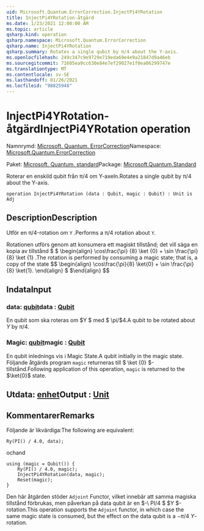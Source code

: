 ```yaml
---
uid: Microsoft.Quantum.ErrorCorrection.InjectPi4YRotation
title: InjectPi4YRotation-åtgärd
ms.date: 1/23/2021 12:00:00 AM
ms.topic: article
qsharp.kind: operation
qsharp.namespace: Microsoft.Quantum.ErrorCorrection
qsharp.name: InjectPi4YRotation
qsharp.summary: Rotates a single qubit by π/4 about the Y-axis.
ms.openlocfilehash: 249c347c9e9729e719eda69e4e9a21847d9a46eb
ms.sourcegitcommit: 71605ea9cc630e84e7ef29027e1f0ea06299747e
ms.translationtype: MT
ms.contentlocale: sv-SE
ms.lasthandoff: 01/26/2021
ms.locfileid: "98825948"
---
```

# <a name="injectpi4yrotation-operation"></a><span data-ttu-id="648a7-102">InjectPi4YRotation-åtgärd</span><span class="sxs-lookup"><span data-stu-id="648a7-102">InjectPi4YRotation operation</span></span>

<span data-ttu-id="648a7-103">Namnrymd: [Microsoft. Quantum. ErrorCorrection](xref:Microsoft.Quantum.ErrorCorrection)</span><span class="sxs-lookup"><span data-stu-id="648a7-103">Namespace: [Microsoft.Quantum.ErrorCorrection](xref:Microsoft.Quantum.ErrorCorrection)</span></span>

<span data-ttu-id="648a7-104">Paket: [Microsoft. Quantum. standard](https://nuget.org/packages/Microsoft.Quantum.Standard)</span><span class="sxs-lookup"><span data-stu-id="648a7-104">Package: [Microsoft.Quantum.Standard](https://nuget.org/packages/Microsoft.Quantum.Standard)</span></span>


<span data-ttu-id="648a7-105">Roterar en enskild qubit från π/4 om Y-axeln.</span><span class="sxs-lookup"><span data-stu-id="648a7-105">Rotates a single qubit by π/4 about the Y-axis.</span></span>

```qsharp
operation InjectPi4YRotation (data : Qubit, magic : Qubit) : Unit is Adj
```


## <a name="description"></a><span data-ttu-id="648a7-106">Description</span><span class="sxs-lookup"><span data-stu-id="648a7-106">Description</span></span>

<span data-ttu-id="648a7-107">Utför en π/4-rotation om `Y` .</span><span class="sxs-lookup"><span data-stu-id="648a7-107">Performs a π/4 rotation about `Y`.</span></span>

<span data-ttu-id="648a7-108">Rotationen utförs genom att konsumera ett magiskt tillstånd; det vill säga en kopia av tillstånd $ $ \begin{align} \cos\frac{\pi} {8} \ket {0} + \sin \frac{\pi} {8} \ket {1} .</span><span class="sxs-lookup"><span data-stu-id="648a7-108">The rotation is performed by consuming a magic state; that is, a copy of the state $$ \begin{align} \cos\frac{\pi}{8} \ket{0} + \sin \frac{\pi}{8} \ket{1}.</span></span>
<span data-ttu-id="648a7-109">\end{align} $ $</span><span class="sxs-lookup"><span data-stu-id="648a7-109">\end{align} $$</span></span>

## <a name="input"></a><span data-ttu-id="648a7-110">Indata</span><span class="sxs-lookup"><span data-stu-id="648a7-110">Input</span></span>

### <a name="data--qubit"></a><span data-ttu-id="648a7-111">data: [qubit](xref:microsoft.quantum.lang-ref.qubit)</span><span class="sxs-lookup"><span data-stu-id="648a7-111">data : [Qubit](xref:microsoft.quantum.lang-ref.qubit)</span></span>

<span data-ttu-id="648a7-112">En qubit som ska roteras om $Y $ med $ \pi/$4.</span><span class="sxs-lookup"><span data-stu-id="648a7-112">A qubit to be rotated about $Y$ by $\pi / 4$.</span></span>


### <a name="magic--qubit"></a><span data-ttu-id="648a7-113">Magic: [qubit](xref:microsoft.quantum.lang-ref.qubit)</span><span class="sxs-lookup"><span data-stu-id="648a7-113">magic : [Qubit](xref:microsoft.quantum.lang-ref.qubit)</span></span>

<span data-ttu-id="648a7-114">En qubit inlednings vis i Magic State.</span><span class="sxs-lookup"><span data-stu-id="648a7-114">A qubit initially in the magic state.</span></span> <span data-ttu-id="648a7-115">Följande åtgärds program `magic` returneras till $ \ket {0} $-tillstånd.</span><span class="sxs-lookup"><span data-stu-id="648a7-115">Following application of this operation, `magic` is returned to the $\ket{0}$ state.</span></span>



## <a name="output--unit"></a><span data-ttu-id="648a7-116">Utdata: [enhet](xref:microsoft.quantum.lang-ref.unit)</span><span class="sxs-lookup"><span data-stu-id="648a7-116">Output : [Unit](xref:microsoft.quantum.lang-ref.unit)</span></span>



## <a name="remarks"></a><span data-ttu-id="648a7-117">Kommentarer</span><span class="sxs-lookup"><span data-stu-id="648a7-117">Remarks</span></span>

<span data-ttu-id="648a7-118">Följande är likvärdiga:</span><span class="sxs-lookup"><span data-stu-id="648a7-118">The following are equivalent:</span></span>

```qsharp
Ry(PI() / 4.0, data);
```

<span data-ttu-id="648a7-119">och</span><span class="sxs-lookup"><span data-stu-id="648a7-119">and</span></span>

```qsharp
using (magic = Qubit()) {
    Ry(PI() / 4.0, magic);
    InjectPi4YRotation(data, magic);
    Reset(magic);
}
```

<span data-ttu-id="648a7-120">Den här åtgärden stöder `Adjoint` Functor, vilket innebär att samma magiska tillstånd förbrukas, men påverkan på data qubit är en $-\ PI/4 $ $Y $-rotation.</span><span class="sxs-lookup"><span data-stu-id="648a7-120">This operation supports the `Adjoint` functor, in which case the same magic state is consumed, but the effect on the data qubit is a $-\pi/4$ $Y$-rotation.</span></span>